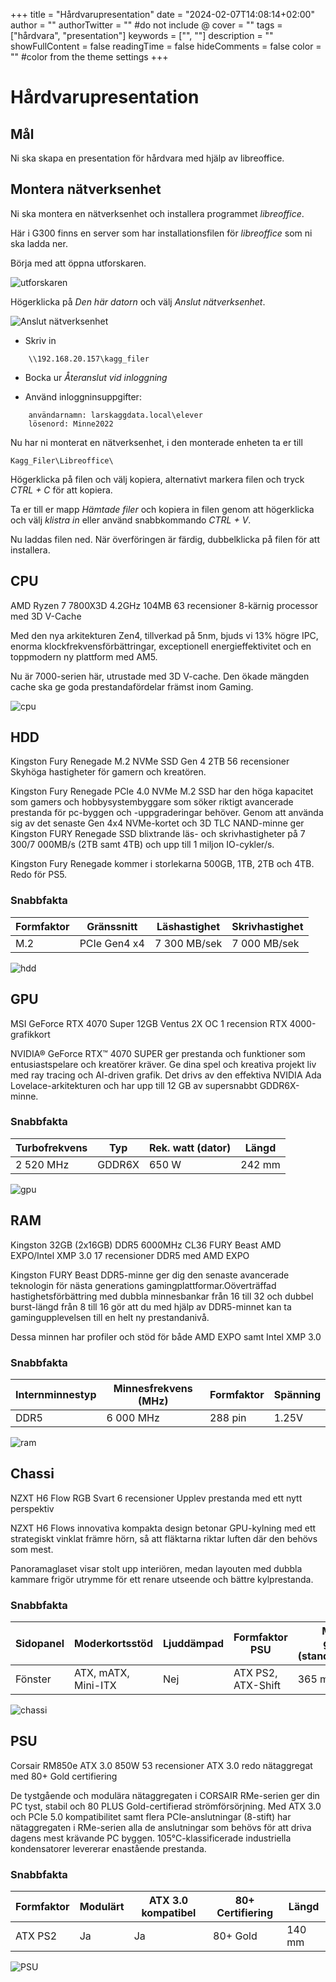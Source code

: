 +++
title = "Hårdvarupresentation"
date = "2024-02-07T14:08:14+02:00"
author = ""
authorTwitter = "" #do not include @
cover = ""
tags = ["hårdvara", "presentation"]
keywords = ["", ""]
description = ""
showFullContent = false
readingTime = false
hideComments = false
color = "" #color from the theme settings
+++
# Hårdvarupresentation

## Mål
Ni ska skapa en presentation för hårdvara med hjälp av libreoffice.

## Montera nätverksenhet

Ni ska montera en nätverksenhet och installera programmet *libreoffice*.

Här i G300 finns en server som har installationsfilen för *libreoffice* som ni ska ladda ner. 

Börja med att öppna utforskaren.

![utforskaren](/installera_libreoffice/1.jpg)

Högerklicka på *Den här datorn* och välj *Anslut nätverksenhet*.

![Anslut nätverksenhet](/installera_libreoffice/2.jpg)

- Skriv in 
~~~
    \\192.168.20.157\kagg_filer
~~~
- Bocka ur *Återanslut vid inloggning*

- Använd inloggninsuppgifter:
~~~
    användarnamn: larskaggdata.local\elever
    lösenord: Minne2022
~~~

Nu har ni monterat en nätverksenhet, i den monterade enheten ta er till 
~~~~
Kagg_Filer\Libreoffice\
~~~~

Högerklicka på filen och välj kopiera, alternativt markera filen och tryck *CTRL + C* för att kopiera.

Ta er till er mapp *Hämtade filer* och kopiera in filen genom att högerklicka och välj *klistra in* eller använd snabbkommando *CTRL + V*.

Nu laddas filen ned. När överföringen är färdig, dubbelklicka på filen för att installera.


## CPU

AMD Ryzen 7 7800X3D 4.2GHz 104MB
63 recensioner
8-kärnig processor med 3D V-Cache

Med den nya arkitekturen Zen4, tillverkad på 5nm, bjuds vi 13% högre IPC, enorma klockfrekvensförbättringar, exceptionell energieffektivitet och en toppmodern ny plattform med AM5.

Nu är 7000-serien här, utrustade med 3D V-cache. Den ökade mängden cache ska ge goda prestandafördelar främst inom Gaming.

![cpu](/installera_libreoffice/cpu.png)

## HDD

Kingston Fury Renegade M.2 NVMe SSD Gen 4 2TB
56 recensioner
Skyhöga hastigheter för gamern och kreatören.

Kingston Fury Renegade PCIe 4.0 NVMe M.2 SSD har den höga kapacitet som gamers och hobbysystembyggare som söker riktigt avancerade prestanda för pc-byggen och -uppgraderingar behöver. Genom att använda sig av det senaste Gen 4x4 NVMe-kortet och 3D TLC NAND-minne ger Kingston FURY Renegade SSD blixtrande läs- och skrivhastigheter på 7 300/7 000MB/s (2TB samt 4TB) och upp till 1 miljon IO-cykler/s.

Kingston Fury Renegade kommer i storlekarna 500GB, 1TB, 2TB och 4TB. Redo för PS5.
### Snabbfakta

| Formfaktor | Gränssnitt | Läshastighet | Skrivhastighet
| --- | --- | --- | ---
| M.2 | PCIe Gen4 x4 | 7 300 MB/sek | 7 000 MB/sek

![hdd](/installera_libreoffice/hdd.png)

## GPU
MSI GeForce RTX 4070 Super 12GB Ventus 2X OC
1 recension
RTX 4000-grafikkort

NVIDIA® GeForce RTX™ 4070 SUPER ger prestanda och funktioner som entusiastspelare och kreatörer kräver. Ge dina spel och kreativa projekt liv med ray tracing och AI-driven grafik. Det drivs av den effektiva NVIDIA Ada Lovelace-arkitekturen och har upp till 12 GB av supersnabbt GDDR6X-minne.
### Snabbfakta

| Turbofrekvens | Typ | Rek. watt (dator) | Längd
| --- | --- | --- | ---
| 2 520 MHz | GDDR6X | 650 W | 242 mm

![gpu](/installera_libreoffice/gpu.png)

## RAM

Kingston 32GB (2x16GB) DDR5 6000MHz CL36 FURY Beast AMD EXPO/Intel XMP 3.0
17 recensioner
DDR5 med AMD EXPO

Kingston FURY Beast DDR5-minne ger dig den senaste avancerade teknologin för nästa generations gamingplattformar.Oöverträffad hastighetsförbättring med dubbla minnesbankar från 16 till 32 och dubbel burst-längd från 8 till 16 gör att du med hjälp av DDR5-minnet kan ta gamingupplevelsen till en helt ny prestandanivå.

Dessa minnen har profiler och stöd för både AMD EXPO samt Intel XMP 3.0
### Snabbfakta

| Internminnestyp | Minnesfrekvens (MHz) | Formfaktor | Spänning |
| --- | --- | --- | --- |
| DDR5 | 6 000 MHz | 288 pin | 1.25V

![ram](/installera_libreoffice/ram.png)

## Chassi

NZXT H6 Flow RGB Svart
6 recensioner
Upplev prestanda med ett nytt perspektiv

NZXT H6 Flows innovativa kompakta design betonar GPU-kylning med ett strategiskt vinklat främre hörn, så att fläktarna riktar luften där den behövs som mest.

Panoramaglaset visar stolt upp interiören, medan layouten med dubbla kammare frigör utrymme för ett renare utseende och bättre kylprestanda.
### Snabbfakta

| Sidopanel | Moderkortsstöd | Ljuddämpad | Formfaktor PSU | Max längd grafikkort (standardutförande)
| --- | --- | --- | --- | ---
| Fönster | ATX, mATX, Mini-ITX | Nej | ATX PS2, ATX-Shift | 365 mm

![chassi](/installera_libreoffice/chassi.png)

## PSU

Corsair RM850e ATX 3.0 850W
53 recensioner
ATX 3.0 redo nätaggregat med 80+ Gold certifiering

De tystgående och modulära nätaggregaten i CORSAIR RMe-serien ger din PC tyst, stabil och 80 PLUS Gold-certifierad strömförsörjning. Med ATX 3.0 och PCIe 5.0 kompatibilitet samt flera PCIe-anslutningar (8-stift) har nätaggregaten i RMe-serien alla de anslutningar som behövs för att driva dagens mest krävande PC byggen. 105°C-klassificerade industriella kondensatorer levererar enastående prestanda.
### Snabbfakta

| Formfaktor | Modulärt | ATX 3.0 kompatibel | 80+ Certifiering | Längd
| --- | --- | --- | --- | ---
| ATX PS2 | Ja | Ja | 80+ Gold | 140 mm

![PSU](/installera_libreoffice/psu.png)
